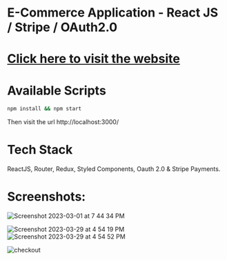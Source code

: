  
#  E-Commerce Application  - React JS / Stripe / OAuth2.0
  

# [Click here to visit the website](https://venerable-cocada-4069b3.netlify.app/) 

# Available Scripts

```sh
npm install && npm start
```

Then visit the url http://localhost:3000/



# Tech Stack
ReactJS, Router, Redux, Styled Components, Oauth 2.0 &  Stripe Payments. 


# Screenshots:

![Screenshot 2023-03-01 at 7 44 34 PM](https://user-images.githubusercontent.com/2153396/227244001-abd106d4-ef01-4136-8f1b-ffe6c5424d00.png)

![Screenshot 2023-03-29 at 4 54 19 PM](https://user-images.githubusercontent.com/2153396/228579573-c203051a-fc29-4489-b157-2de0981a9a4d.png)
![Screenshot 2023-03-29 at 4 54 52 PM](https://user-images.githubusercontent.com/2153396/228579984-82d8a32b-f15a-466b-91a3-adeae0fba8f8.png)


![checkout](https://user-images.githubusercontent.com/2153396/235770598-23e14241-876e-4f0d-a832-df0431b36512.png)



 


 
